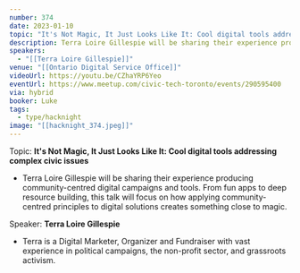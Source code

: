 ```yaml
---
number: 374
date: 2023-01-10
topic: "It's Not Magic, It Just Looks Like It: Cool digital tools addressing complex civic issues"
description: Terra Loire Gillespie will be sharing their experience producing community-centred digital campaigns and tools. From fun apps to deep resource building, this talk will focus on how applying community-centred principles to digital solutions creates something close to magic.
speakers:
  - "[[Terra Loire Gillespie]]"
venue: "[[Ontario Digital Service Office]]"
videoUrl: https://youtu.be/CZhaYRP6Yeo
eventUrl: https://www.meetup.com/civic-tech-toronto/events/290595400
via: hybrid
booker: Luke
tags:
  - type/hacknight
image: "[[hacknight_374.jpeg]]"
---
```

Topic: **It's Not Magic, It Just Looks Like It: Cool digital tools addressing complex civic issues**

* Terra Loire Gillespie will be sharing their experience producing community-centred digital campaigns and tools. From fun apps to deep resource building, this talk will focus on how applying community-centred principles to digital solutions creates something close to magic.

Speaker: **Terra Loire Gillespie**

* Terra is a Digital Marketer, Organizer and Fundraiser with vast experience in political campaigns, the non-profit sector, and grassroots activism.
